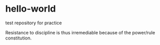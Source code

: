 # hello-world
test repository for practice

Resistance to discipline is thus irremediable because of the power/rule constitution.
